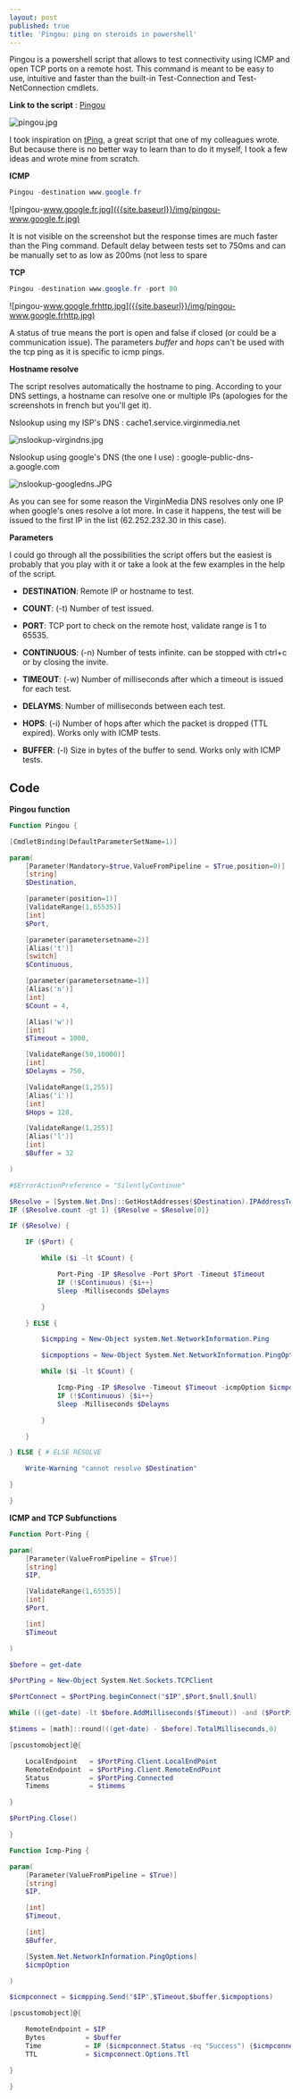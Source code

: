 ```yaml
---
layout: post
published: true
title: 'Pingou: ping on steroids in powershell'
---
```

Pingou is a powershell script that allows to test connectivity using ICMP and open TCP ports on a remote host. This command is meant to be easy to use, intuitive and faster than the built-in Test-Connection and Test-NetConnection cmdlets.

**Link to the script** : [Pingou](https://github.com/vxav/Scripting/blob/master/Pingou.ps1)

![pingou.jpg]({{site.baseurl}}/img/pingou.jpg)

I took inspiration on [tPing](http://www.nimbus117.co.uk/powershell/2015/07/06/tPing.html), a great script that one of my colleagues wrote. But because there is no better way to learn than to do it myself,  I took a few ideas and wrote mine from scratch.

**ICMP**

```Powershell
Pingou -destination www.google.fr
```

![pingou-www.google.fr.jpg]({{site.baseurl}}/img/pingou-www.google.fr.jpg)

It is not visible on the screenshot but the response times are much faster than the Ping command. Default delay between tests set to 750ms and can be manually set to as low as 200ms (not less to spare 

**TCP**

```Powershell
Pingou -destination www.google.fr -port 80
```

![pingou-www.google.frhttp.jpg]({{site.baseurl}}/img/pingou-www.google.frhttp.jpg)

A status of true means the port is open and false if closed (or could be a communication issue).
The parameters _buffer_ and _hops_ can't be used with the tcp ping as it is specific to icmp pings.

**Hostname resolve**

The script resolves automatically the hostname to ping. According to your DNS settings, a hostname can resolve one or multiple IPs (apologies for the screenshots in french but you'll get it).

Nslookup using my ISP's DNS : cache1.service.virginmedia.net

![nslookup-virgindns.jpg]({{site.baseurl}}/img/nslookup-virgindns.jpg)

Nslookup using google's DNS (the one I use) : google-public-dns-a.google.com

![nslookup-googledns.JPG]({{site.baseurl}}/img/nslookup-googledns.JPG)

As you can see for some reason the VirginMedia DNS resolves only one IP when google's ones resolve a lot more. In case it happens, the test will be issued to the first IP in the list (62.252.232.30 in this case).

**Parameters**

I could go through all the possibilities the script offers but the easiest is probably that you play with it or take a look at the few examples in the help of the script.

- **DESTINATION**: Remote IP or hostname to test.

- **COUNT**: (-t) Number of test issued.

- **PORT**: TCP port to check on the remote host, validate range is 1 to 65535.

- **CONTINUOUS**: (-n) Number of tests infinite. can be stopped with ctrl+c or by closing the invite.

- **TIMEOUT**: (-w) Number of milliseconds after which a timeout is issued for each test.

- **DELAYMS**: Number of milliseconds between each test.

- **HOPS**: (-i) Number of hops after which the packet is dropped (TTL expired). Works only with ICMP tests.

- **BUFFER**: (-l) Size in bytes of the buffer to send. Works only with ICMP tests.

## Code

**Pingou function**

```Powershell
Function Pingou {

[CmdletBinding(DefaultParameterSetName=1)]  

param(
    [Parameter(Mandatory=$true,ValueFromPipeline = $True,position=0)]
    [string]
    $Destination,

    [parameter(position=1)]
    [ValidateRange(1,65535)]
    [int]
    $Port,

    [parameter(parametersetname=2)]
    [Alias('t')]
    [switch]
    $Continuous,

    [parameter(parametersetname=1)]
    [Alias('n')]
    [int]
    $Count = 4,

    [Alias('w')]
    [int]
    $Timeout = 1000,

    [ValidateRange(50,10000)]
    [int]
    $Delayms = 750,

    [ValidateRange(1,255)]
    [Alias('i')]
    [int]
    $Hops = 128,

    [ValidateRange(1,255)]
    [Alias('l')]
    [int]
    $Buffer = 32

)

#$ErrorActionPreference = "SilentlyContinue"

$Resolve = [System.Net.Dns]::GetHostAddresses($Destination).IPAddressToString
IF ($Resolve.count -gt 1) {$Resolve = $Resolve[0]}

IF ($Resolve) {

    IF ($Port) {

        While ($i -lt $Count) {

            Port-Ping -IP $Resolve -Port $Port -Timeout $Timeout
            IF (!$Continuous) {$i++}
            Sleep -Milliseconds $Delayms

        }

    } ELSE {

        $icmpping = New-Object system.Net.NetworkInformation.Ping

        $icmpoptions = New-Object System.Net.NetworkInformation.PingOptions($Hops,$false)

        While ($i -lt $Count) {

            Icmp-Ping -IP $Resolve -Timeout $Timeout -icmpOption $icmpoptions -Buffer $Buffer
            IF (!$Continuous) {$i++}
            Sleep -Milliseconds $Delayms

        }

    }

} ELSE { # ELSE RESOLVE

    Write-Warning "cannot resolve $Destination"

}

}
```

**ICMP and TCP Subfunctions**

```Powershell
Function Port-Ping {

param(
    [Parameter(ValueFromPipeline = $True)]
    [string]
    $IP,

    [ValidateRange(1,65535)]
    [int]
    $Port,

    [int]
    $Timeout

)

$before = get-date

$PortPing = New-Object System.Net.Sockets.TCPClient

$PortConnect = $PortPing.beginConnect("$IP",$Port,$null,$null)

While (((get-date) -lt $before.AddMilliseconds($Timeout)) -and ($PortPing.Connected -ne "true")) {}

$timems = [math]::round(((get-date) - $before).TotalMilliseconds,0)

[pscustomobject]@{

    LocalEndpoint   = $PortPing.Client.LocalEndPoint
    RemoteEndpoint  = $PortPing.Client.RemoteEndPoint
    Status          = $PortPing.Connected
    Timems          = $timems

}

$PortPing.Close()

} 

Function Icmp-Ping {

param(
    [Parameter(ValueFromPipeline = $True)]
    [string]
    $IP,

    [int]
    $Timeout,

    [int]
    $Buffer,

    [System.Net.NetworkInformation.PingOptions]
    $icmpOption

)

$icmpconnect = $icmpping.Send("$IP",$Timeout,$buffer,$icmpoptions)

[pscustomobject]@{

    RemoteEndpoint = $IP
    Bytes          = $buffer
    Time           = IF ($icmpconnect.Status -eq "Success") {$icmpconnect.RoundtripTime} ELSE {$icmpconnect.Status}
    TTL            = $icmpconnect.Options.Ttl

} 

}
```

